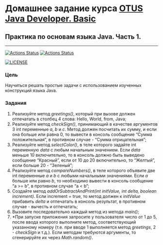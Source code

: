# Домашнее задание курса [OTUS Java Developer. Basic](https://otus.ru/lessons/java-basic/)

## Практика по основам языка Java. Часть 1.

---
[![Actions Status](https://github.com/alexey-sidorov-dev/otus-java-basic-part-one/workflows/Java%20CI%20with%20Maven/badge.svg)](https://github.com/alexey-sidorov-dev/otus-java-basic-part-one/actions)
[![Actions Status](https://github.com/alexey-sidorov-dev/otus-java-basic-part-one/workflows/Dependency%20Review/badge.svg)](https://github.com/alexey-sidorov-dev/otus-java-basic-part-one/actions)

[![LICENSE](https://img.shields.io/badge/license-ISC-brightgreen.svg)](ISC)

### Цель
Научиться решать простые задачи с использованием изученных конструкций языка Java.

### Задания
1. Реализуйте метод _greetings()_, который при вызове должен отпечатать в столбец 4 слова: Hello, World, from, Java;
2. Реализуйте метод _checkSign()_, принимающий в качестве аргументов 3 int переменные _a_, _b_ и _c_. Метод должен посчитать
их сумму, и если она больше или равна 0, то вывести в консоль сообщение “Сумма положительная”, в противном случае -
“Сумма отрицательная”;
3. Реализуйте метод _selectColor()_, в теле которого задайте int переменную _data_ с любым начальным значением. Если _data_
меньше 10 включительно, то в консоль должно быть выведено сообщение “Красный”, если от 10 до 20 включительно, то
“Желтый”, если больше 20 - “Зеленый”;
4. Реализуйте метод _compareNumbers()_, в теле которого объявите две int переменные _a_ и _b_ с любыми начальными
значениями. Если _a_ больше или равно _b_, то необходимо вывести в консоль сообщение “a >= b”, в противном случае “a < b”;
5. Создайте метод _addOrSubtractAndPrint(int initValue, int delta, boolean increment)_. Если increment = true, то метод должен к
_initValue_ прибавить _delta_ и отпечатать в консоль результат, в противном случае - вычесть и отпечатать;
6. Вызовите последовательно каждый метод из метода _main()_;
7. *При запуске приложения запросите у пользователя число от 1 до 5, после ввода которого выполните метод,
соответствующий указанному номеру (т.е. при вводе 1 выполняется метод _greetings_, 2 - _checkSign_ и т.д.). Если методам
требуются аргументы, то сгенерируйте их через _Math.random()_.